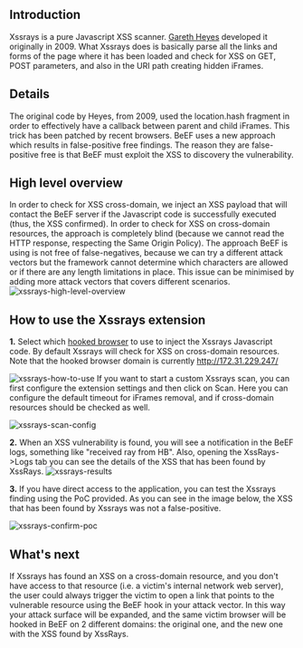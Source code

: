 ## Introduction
Xssrays is a pure Javascript XSS scanner. [Gareth Heyes](http://www.thespanner.co.uk/2009/03/25/xss-rays/) developed it originally in 2009. What Xssrays does is basically parse all the links and forms of the page where it has been loaded and check for XSS on GET, POST parameters, and also in the URI path creating hidden iFrames.

## Details
The original code by Heyes, from 2009, used the location.hash fragment in order to effectively have a callback between parent and child iFrames. This trick has been patched by recent browsers. BeEF uses a new approach which results in false-positive free findings. The reason they are false-positive free is that BeEF must exploit the XSS to discovery the vulnerability. 
## High level overview
In order to check for XSS cross-domain, we inject an XSS payload that will contact the BeEF server if the Javascript code is successfully executed (thus, the XSS confirmed). In order to check for XSS on cross-domain resources, the approach is completely blind (because we cannot read the HTTP response, respecting the Same Origin Policy). The approach BeEF is using is not free of false-negatives, because we can try a different attack vectors but the framework cannot determine which characters are allowed or if there are any length limitations in place. This issue can be minimised by adding more attack vectors that covers different scenarios.
![xssrays-high-level-overview](http://antisnatchor.com/BeEF-images/XSSRAYS-diagram.png)

## How to use the Xssrays extension
**1.** Select which [hooked browser](https://github.com/beefproject/beef/wiki/Hooked-Browser) to use to inject the Xssrays Javascript code. By default Xssrays will check for XSS on cross-domain resources. Note that the hooked browser domain is currently http://172.31.229.247/

![xssrays-how-to-use](http://antisnatchor.com/BeEF-images/XSSRAYS-select.png)
If you want to start a custom Xssrays scan, you can first configure the extension settings and then click on Scan. Here you can configure the default timeout for iFrames removal, and if cross-domain resources should be checked as well.

![xssrays-scan-config](http://antisnatchor.com/BeEF-images/XSSRAYS-selectCustom.png)

**2.** When an XSS vulnerability is found, you will see a notification in the BeEF logs, something like "received ray from HB". Also, opening the XssRays->Logs tab you can see the details of the XSS that has been found by XssRays.
![xssrays-results](http://antisnatchor.com/BeEF-images/XSSRAYS-ray.png)

**3.** If you have direct access to the application, you can test the Xssrays finding using the PoC provided. As you can see in the image below, the XSS that has been found by Xssrays was not a false-positive.

![xssrays-confirm-poc](http://antisnatchor.com/BeEF-images/XSSRAYS-poc.png)

## What's next
If Xssrays has found an XSS on a cross-domain resource, and you don't have access to that resource (i.e. a victim's internal network web server), the user could always trigger the victim to open a link that points to the vulnerable resource using the BeEF hook in your attack vector. In this way your attack surface will be expanded, and the same victim browser will be hooked in BeEF on 2 different domains: the original one, and the new one with the XSS found by XssRays.